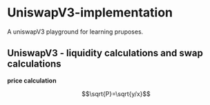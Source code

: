 
# UniswapV3-implementation
A uniswapV3 playground for learning pruposes.

## UniswapV3 - liquidity calculations and swap calculations

**price calculation**

$$\sqrt{P}=\sqrt{y/x}$$

